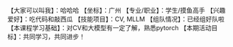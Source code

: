 【大家可以叫我】：哈哈哈
【坐标】：广州
【专业/职业】：学生/摸鱼高手
【兴趣爱好】：吃代码和敲西瓜
【技能项目】：CV, MLLM
【组队情况】：已经组好队啦
【本课程学习基础】：对CV和大模型有一定了解，熟悉pytorch
【本期活动目标】：共同学习，共同进步！